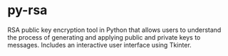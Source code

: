 # py-rsa
RSA public key encryption tool in Python that allows users to understand the process of generating and applying public and private keys to messages. Includes an interactive user interface using Tkinter.
